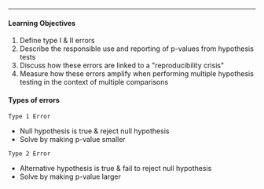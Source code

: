 ***
#### Learning Objectives
1. Define type I & II errors
2. Describe the responsible use and reporting of p-values from hypothesis tests
3. Discuss how these errors are linked to a "reproducibility crisis"
4. Measure how these errors amplify when performing multiple hypothesis testing in the context of multiple comparisons

#### Types of errors
`Type 1 Error`
* Null hypothesis is true & reject null hypothesis
* Solve by making p-value smaller

`Type 2 Error`
* Alternative hypothesis is true & fail to reject null hypothesis
* Solve by making p-value larger


